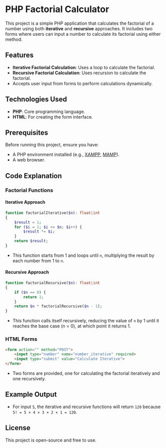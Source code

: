 # PHP Factorial Calculator

This project is a simple PHP application that calculates the factorial of a number using both **iterative** and **recursive** approaches. It includes two forms where users can input a number to calculate its factorial using either method.

## Features

- **Iterative Factorial Calculation**: Uses a loop to calculate the factorial.
- **Recursive Factorial Calculation**: Uses recursion to calculate the factorial.
- Accepts user input from forms to perform calculations dynamically.

## Technologies Used

- **PHP**: Core programming language.
- **HTML**: For creating the form interface.

## Prerequisites

Before running this project, ensure you have:

- A PHP environment installed (e.g., [XAMPP](https://www.apachefriends.org/index.html), [MAMP](https://www.mamp.info/en/)).
- A web browser.

## Code Explanation

### Factorial Functions

#### Iterative Approach

```php
function factorialIterative($n): float|int
{
    $result = 1; 
    for ($i = 1; $i <= $n; $i++) {
        $result *= $i;
    }
    return $result;
}
```

- This function starts from 1 and loops until `n`, multiplying the result by each number from 1 to `n`.

#### Recursive Approach

```php
function factorialRecursive($n): float|int
{
    if ($n == 0) {
        return 1;
    }
    return $n * factorialRecursive($n - 1);
}
```

- This function calls itself recursively, reducing the value of `n` by 1 until it reaches the base case (n = 0), at which point it returns 1.

### HTML Forms

```html
<form action="" method="POST">
    <input type="number" name="number_iterative" required>
    <input type="submit" value="Calculate Iterative">
</form>
```

- Two forms are provided, one for calculating the factorial iteratively and one recursively.

## Example Output

- For input `5`, the iterative and recursive functions will return `120` because `5! = 5 × 4 × 3 × 2 × 1 = 120`.

## License

This project is open-source and free to use.